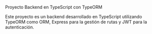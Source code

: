 Proyecto Backend en TypeScript con TypeORM

Este proyecto es un backend desarrollado en TypeScript utilizando TypeORM como ORM, Express para la gestión de rutas y JWT para la autenticación.